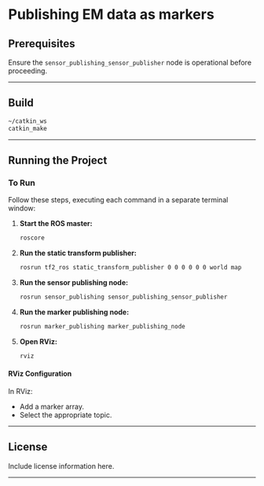 # Publishing EM data as markers

## Prerequisites
Ensure the `sensor_publishing_sensor_publisher` node is operational before proceeding.

---

## Build
```Bash
~/catkin_ws
catkin_make
```
---

## Running the Project

### To Run
Follow these steps, executing each command in a separate terminal window:

1. **Start the ROS master:**
    ```bash
    roscore
    ```
2. **Run the static transform publisher:**
    ```bash
    rosrun tf2_ros static_transform_publisher 0 0 0 0 0 0 world map
    ```
3. **Run the sensor publishing node:**
    ```bash
    rosrun sensor_publishing sensor_publishing_sensor_publisher
    ```
4. **Run the marker publishing node:**
    ```bash
    rosrun marker_publishing marker_publishing_node
    ```
5. **Open RViz:**
    ```bash
    rviz
    ```

#### RViz Configuration
In RViz:
- Add a marker array.
- Select the appropriate topic.

---

## License
Include license information here.

---
